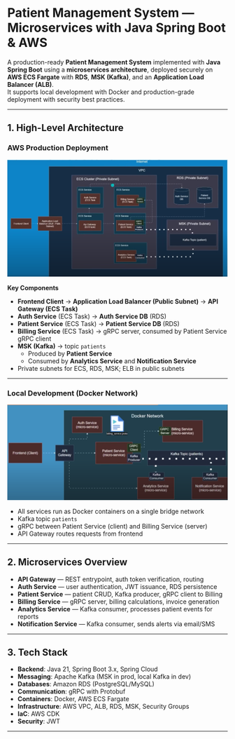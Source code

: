 # Patient Management System — Microservices with Java Spring Boot & AWS

A production-ready **Patient Management System** implemented with **Java Spring Boot** using a **microservices architecture**, deployed securely on **AWS ECS Fargate** with **RDS**, **MSK (Kafka)**, and an **Application Load Balancer (ALB)**.  
It supports local development with Docker and production-grade deployment with security best practices.

---

## 1. High-Level Architecture

### AWS Production Deployment
![AWS Infrastructure](readme_assests/img.png)

**Key Components**
- **Frontend Client** → **Application Load Balancer (Public Subnet)** → **API Gateway (ECS Task)**
- **Auth Service** (ECS Task) → **Auth Service DB** (RDS)
- **Patient Service** (ECS Task) → **Patient Service DB** (RDS)
- **Billing Service** (ECS Task) → gRPC server, consumed by Patient Service gRPC client
- **MSK (Kafka)** → topic `patients`
  - Produced by **Patient Service**
  - Consumed by **Analytics Service** and **Notification Service**
- Private subnets for ECS, RDS, MSK; ELB in public subnets

---

### Local Development (Docker Network)
![Docker Network](readme_assests/img_1.png)

- All services run as Docker containers on a single bridge network
- Kafka topic `patients`
- gRPC between Patient Service (client) and Billing Service (server)
- API Gateway routes requests from frontend

---

## 2. Microservices Overview

- **API Gateway** — REST entrypoint, auth token verification, routing
- **Auth Service** — user authentication, JWT issuance, RDS persistence
- **Patient Service** — patient CRUD, Kafka producer, gRPC client to Billing
- **Billing Service** — gRPC server, billing calculations, invoice generation
- **Analytics Service** — Kafka consumer, processes patient events for reports
- **Notification Service** — Kafka consumer, sends alerts via email/SMS

---

## 3. Tech Stack

- **Backend**: Java 21, Spring Boot 3.x, Spring Cloud
- **Messaging**: Apache Kafka (MSK in prod, local Kafka in dev)
- **Databases**: Amazon RDS (PostgreSQL/MySQL)
- **Communication**: gRPC with Protobuf
- **Containers**: Docker, AWS ECS Fargate
- **Infrastructure**: AWS VPC, ALB, RDS, MSK, Security Groups
- **IaC**: AWS CDK
- **Security**: JWT

---



